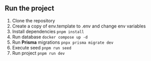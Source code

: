 

## Run the project

1. Clone the repository
2. Create a copy of env.template to .env and change env variables
3. Install dependencies ```pnpm install ```
4. Run database ```docker compose up -d ```
5. Run **Prisma** migrations ``` pnpx prisma migrate dev ```
6. Execute seed ```pnpm run seed ``` 
3. Run project ```pnpm run dev ```